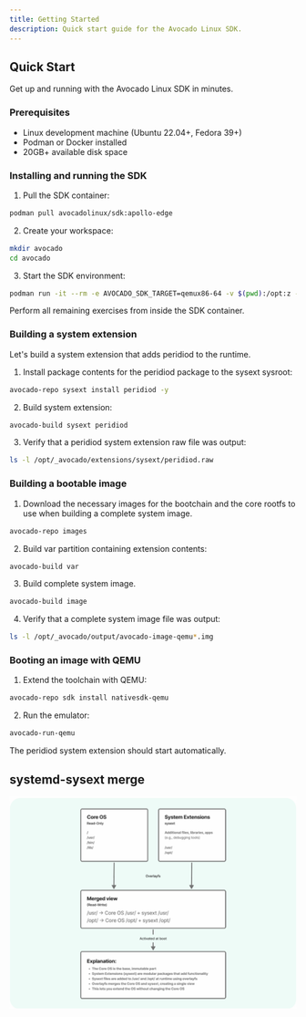 ```yaml
---
title: Getting Started
description: Quick start guide for the Avocado Linux SDK.
---
```


## Quick Start

Get up and running with the Avocado Linux SDK in minutes.

### Prerequisites

- Linux development machine (Ubuntu 22.04+, Fedora 39+)
- Podman or Docker installed
- 20GB+ available disk space

### Installing and running the SDK

1. Pull the SDK container:

```bash
podman pull avocadolinux/sdk:apollo-edge
```

2. Create your workspace:

```bash
mkdir avocado
cd avocado
```

3. Start the SDK environment:

```bash
podman run -it --rm -e AVOCADO_SDK_TARGET=qemux86-64 -v $(pwd):/opt:z --entrypoint entrypoint.sh avocadolinux/sdk:apollo-edge /bin/bash
```

Perform all remaining exercises from inside the SDK container.

### Building a system extension

Let's build a system extension that adds peridiod to the runtime. 

1. Install package contents for the peridiod package to the sysext sysroot:

```bash
avocado-repo sysext install peridiod -y
```

2. Build system extension:

```bash
avocado-build sysext peridiod
```

3. Verify that a peridiod system extension raw file was output:

```bash
ls -l /opt/_avocado/extensions/sysext/peridiod.raw
```

### Building a bootable image

1. Download the necessary images for the bootchain and the core rootfs to use when building a complete system image.

```bash
avocado-repo images
```

2. Build var partition containing extension contents:

```bash
avocado-build var
```

3. Build complete system image.

```bash
avocado-build image
```

4. Verify that a complete system image file was output:

```bash
ls -l /opt/_avocado/output/avocado-image-qemu*.img
```

### Booting an image with QEMU

1. Extend the toolchain with QEMU:

```bash
avocado-repo sdk install nativesdk-qemu
```

2. Run the emulator:

```bash
avocado-run-qemu
```

The peridiod system extension should start automatically.

## systemd-sysext merge

![systemd-sysext merge](../sysext.png)

